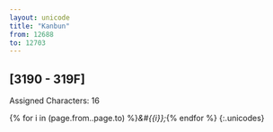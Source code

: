 ```yaml
---
layout: unicode
title: "Kanbun"
from: 12688
to: 12703
---
```


## 	[3190 - 319F]

Assigned Characters: 16

{% for i in (page.from..page.to) %}<i>&#{{i}};</i>{% endfor %}
{:.unicodes}
